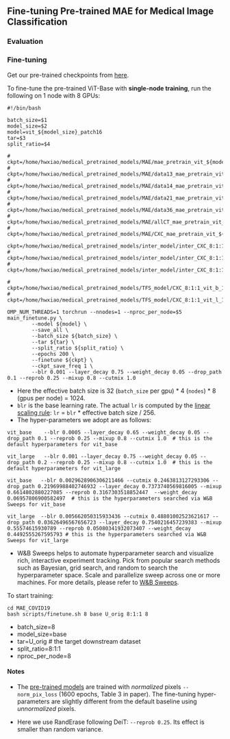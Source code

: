 ## Fine-tuning Pre-trained MAE for Medical Image Classification

### Evaluation

### Fine-tuning

Get our pre-trained checkpoints from [here](README.md#pre-training-recipes).

To fine-tune the pre-trained ViT-Base with **single-node training**, run the following on 1 node with 8 GPUs:
```
#!/bin/bash

batch_size=$1
model_size=$2
model=vit_${model_size}_patch16
tar=$3
split_ratio=$4

# ckpt=/home/hwxiao/medical_pretrained_models/MAE/mae_pretrain_vit_${model_size}.pth
# ckpt=/home/hwxiao/medical_pretrained_models/MAE/data13_mae_pretrain_vit_${model_size}.pth
# ckpt=/home/hwxiao/medical_pretrained_models/MAE/data14_mae_pretrain_vit_${model_size}.pth
# ckpt=/home/hwxiao/medical_pretrained_models/MAE/data21_mae_pretrain_vit_${model_size}.pth
# ckpt=/home/hwxiao/medical_pretrained_models/MAE/data36_mae_pretrain_vit_${model_size}.pth
# ckpt=/home/hwxiao/medical_pretrained_models/MAE/allCT_mae_pretrain_vit_${model_size}.pth
# ckpt=/home/hwxiao/medical_pretrained_models/MAE/CXC_mae_pretrain_vit_${model_size}.pth

ckpt=/home/hwxiao/medical_pretrained_models/inter_model/inter_CXC_8:1:1_mae_pretrain_vit_${model_size}.pth
# ckpt=/home/hwxiao/medical_pretrained_models/inter_model/inter_CXC_8:1:1_data13_mae_vit_${model_size}.pth
# ckpt=/home/hwxiao/medical_pretrained_models/inter_model/inter_CXC_8:1:1_data36_mae_vit_${model_size}.pth

# ckpt=/home/hwxiao/medical_pretrained_models/TFS_model/CXC_8:1:1_vit_b_16.pth
# ckpt=/home/hwxiao/medical_pretrained_models/TFS_model/CXC_8:1:1_vit_l_16.pth

OMP_NUM_THREADS=1 torchrun --nnodes=1 --nproc_per_node=$5 main_finetune.py \
        --model ${model} \
        --save_all \
        --batch_size ${batch_size} \
        --tar ${tar} \
        --split_ratio ${split_ratio} \
        --epochs 200 \
        --finetune ${ckpt} \
        --ckpt_save_freq 1 \
        --blr 0.001 --layer_decay 0.75 --weight_decay 0.05 --drop_path 0.1 --reprob 0.25 --mixup 0.8 --cutmix 1.0
```
- Here the effective batch size is 32 (`batch_size` per gpu) * 4 (`nodes`) * 8 (gpus per node) = 1024.
- `blr` is the base learning rate. The actual `lr` is computed by the [linear scaling rule](https://arxiv.org/abs/1706.02677): `lr` = `blr` * effective batch size / 256.
- The hyper-parameters we adopt are as follows:
```
vit_base    --blr 0.0005 --layer_decay 0.65 --weight_decay 0.05 --drop_path 0.1 --reprob 0.25 --mixup 0.8 --cutmix 1.0  # this is the default hyperparameters for vit_base

vit_large   --blr 0.001 --layer_decay 0.75 --weight_decay 0.05 --drop_path 0.2 --reprob 0.25 --mixup 0.8 --cutmix 1.0  # this is the default hyperparameters for vit_large

vit_base   --blr 0.0029628906306211466 --cutmix 0.2463813127293306 --drop_path 0.21969988402746932 --layer_decay 0.7373740569816005 --mixup 0.6614802880227085 --reprob 0.3167303518852447  --weight_decay 0.06957806900582497  # this is the hyperparameters searched via W&B Sweeps for vit_base

vit_large  --blr 0.005662050315933436 --cutmix 0.48801002523621617 --drop_path 0.03626496567656723 --layer_decay 0.7540216457239383 --mixup 0.55574615930789 --reprob 0.05080341932073407 --weight_decay 0.4492555267595793 # this is the hyperparameters searched via W&B Sweeps for vit_large
```
* W&B Sweeps helps to automate hyperparameter search and visualize rich, interactive experiment tracking. Pick from popular search methods such as Bayesian, grid search, and random to search the hyperparameter space. Scale and parallelize sweep across one or more machines. For more details, please refer to [W&B Sweeps](https://docs.wandb.ai/guides/sweeps).

To start training:
```
cd MAE_COVID19
bash scripts/finetune.sh 8 base U_orig 8:1:1 8
```
- batch_size=8
- model_size=base
- tar=U_orig  # the target downstream dataset
- split_ratio=8:1:1
- nproc_per_node=8


#### Notes

- The [pre-trained models](README.md#pre-training-recipes) are trained with *normalized* pixels `--norm_pix_loss` (1600 epochs, Table 3 in paper). The fine-tuning hyper-parameters are slightly different from the default baseline using *unnormalized* pixels.

- Here we use RandErase following DeiT: `--reprob 0.25`. Its effect is smaller than random variance.
